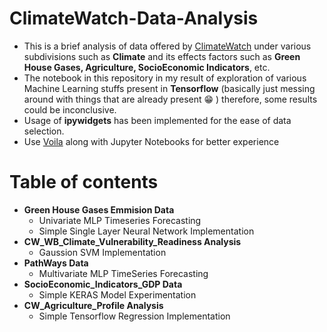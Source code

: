 # ClimateWatch-Data-Analysis
  - This is a brief analysis of data offered by [ClimateWatch](https://www.climatewatchdata.org/data-explorer) under various subdivisions such as **Climate** and its effects factors such as **Green House Gases, Agriculture, SocioEconomic Indicators**, etc.
  - The notebook in this repository in my result of exploration of various Machine Learning stuffs present in **Tensorflow** (basically just messing around with things that are already present :grin: ) therefore, some results could be inconclusive.
  - Usage of **ipywidgets** has been implemented for the ease of data selection.
  - Use [Voila](https://pypi.org/project/voila/) along with Jupyter Notebooks for better experience

# Table of contents
- **Green House Gases Emmision Data**
  - Univariate MLP Timeseries Forecasting
  - Simple Single Layer Neural Network Implementation
- **CW_WB_Climate_Vulnerability_Readiness Analysis**
  - Gaussion SVM Implementation
- **PathWays Data**
  - Multivariate MLP TimeSeries Forecasting
- **SocioEconomic_Indicators_GDP Data**
  - Simple KERAS Model Experimentation
- **CW_Agriculture_Profile Analysis**
  - Simple Tensorflow Regression Implementation
